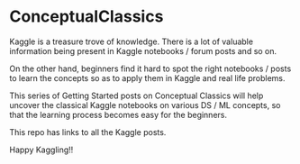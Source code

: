 # ConceptualClassics

Kaggle is a treasure trove of knowledge. There is a lot of valuable information being present in Kaggle notebooks / forum posts and so on.

On the other hand, beginners find it hard to spot the right notebooks / posts to learn the concepts so as to apply them in Kaggle and real life problems.

This series of Getting Started posts on Conceptual Classics will help uncover the classical Kaggle notebooks on various DS / ML concepts, so that the learning process becomes easy for the beginners.

This repo has links to all the Kaggle posts.

Happy Kaggling!!
